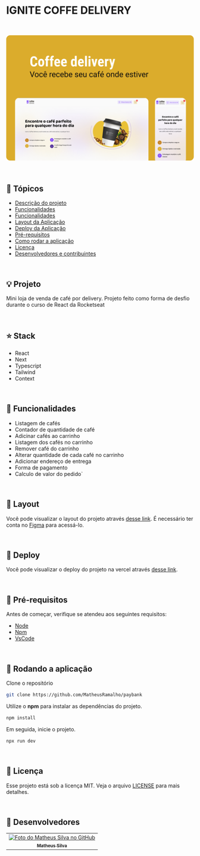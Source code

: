 # IGNITE COFFE DELIVERY

<br />

![thumbnail](.github/thumbnail.png?style=flat)

<br />


## 📌 Tópicos

- [Descrição do projeto](#-projeto)
- [Funcionalidades](#-stack)
- [Funcionalidades](#-funcionalidades)
- [Layout da Aplicação](#-layout)
- [Deploy da Aplicação](#-deploy)
- [Pré-requisitos](#-pré-requisitos)
- [Como rodar a aplicação](#-rodando-a-aplicação)
- [Licença](#-licença)
- [Desenvolvedores e contribuintes](#-Desenvolvedores)

<br />

## 💡 Projeto

Mini loja de venda de café por delivery. Projeto feito como forma de desfio durante o curso de React da Rocketseat

<br />

## ⭐ Stack

- React
- Next
- Typescript
- Tailwind
- Context

<br />

## 🧰 Funcionalidades

- Listagem de cafés
- Contador de quantidade de café
- Adicinar cafés ao carrinho
- Listagem dos cafés no carrinho
- Remover café do carrinho
- Alterar quantidade de cada café no carrinho
- Adicionar endereço de entrega
- Forma de pagamento
- Calculo de valor do pedido`

<br />

## 🔖 Layout

Você pode visualizar o layout do projeto através [desse link](). É necessário ter conta no [Figma](http://figma.com/) para acessá-lo.

<br />

## 🚀 Deploy

Você pode visualizar o deploy do projeto na vercel através [desse link](https://coffe-delivery-mat.vercel.app/).

<br />

## 🛟 Pré-requisitos

Antes de começar, verifique se atendeu aos seguintes requisitos:

- [Node](https://nodejs.org)
- [Npm](https://www.npmjs.com/)
- [VsCode](https://code.visualstudio.com/)

<br />

## 🎯 Rodando a aplicação

Clone o repositório

```bash
git clone https://github.com/MatheusRamalho/paybank
```

Utilize o **npm** para instalar as dependências do projeto.

```bash
npm install
```

Em seguida, inicie o projeto.

```bash
npx run dev
```

<br />

## 📝 Licença

Esse projeto está sob a licença MIT. Veja o arquivo [LICENSE](LICENSE) para mais detalhes.

<br />

## 🧠 Desenvolvedores

<table>
  <tr>
    <td align="center">
      <a href="https://github.com/MatheusRamalho">
        <img src="https://avatars.githubusercontent.com/u/15633283?v=4" width="100px;" alt="Foto do Matheus Silva no GitHub"/><br>
        <sub>
          <b>Matheus Silva</b>
        </sub>
      </a>
    </td>
  </tr>
</table>

